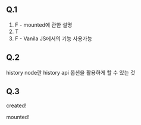 ## Q.1

1. F - mounted에 관한 설명
2. T
3. F - Vanila JS에서의 기능 사용가능



## Q.2

history node란 history api 옵션을 활용하게 할 수 있는 것



## Q.3

created!

mounted!

